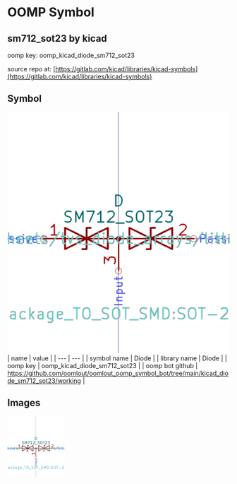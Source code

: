 # OOMP Symbol  
## sm712_sot23  by kicad  
  
oomp key: oomp_kicad_diode_sm712_sot23  
  
source repo at: [https://gitlab.com/kicad/libraries/kicad-symbols](https://gitlab.com/kicad/libraries/kicad-symbols)  
## Symbol  
  
[![working.png](working_600.png)](working.png)  
| name | value | 
| --- | --- | 
| symbol name | Diode | 
| library name | Diode | 
| oomp key | oomp_kicad_diode_sm712_sot23 | 
| oomp bot github | https://github.com/oomlout/oomlout_oomp_symbol_bot/tree/main/kicad_diode_sm712_sot23/working | 
## Images  
  
[![working.png](working_140.png)](working.png)  
